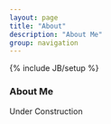 ```yaml
---
layout: page
title: "About"
description: "About Me"
group: navigation
---
```

{% include JB/setup %}

### About Me

Under Construction

